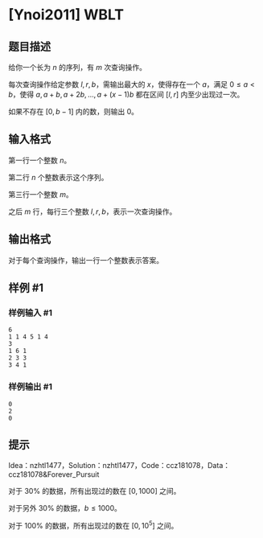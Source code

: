 # [Ynoi2011] WBLT

## 题目描述

给你一个长为 $n$ 的序列，有 $m$ 次查询操作。

每次查询操作给定参数 $l,r,b$，需输出最大的 $x$，使得存在一个 $a$，满足 $0\leq a<b$，使得 $a,a+b,a+2b,\ldots,a+(x-1)b$ 都在区间 $[l,r]$ 内至少出现过一次。

如果不存在 $[0,b-1]$ 内的数，则输出 $0$。

## 输入格式

第一行一个整数 $n$。

第二行 $n$ 个整数表示这个序列。

第三行一个整数 $m$。

之后 $m$ 行，每行三个整数 $l,r,b$，表示一次查询操作。

## 输出格式

对于每个查询操作，输出一行一个整数表示答案。

## 样例 #1

### 样例输入 #1
```
6
1 1 4 5 1 4
3
1 6 1
2 3 3
3 4 1
```

### 样例输出 #1

```
0
2
0
```

## 提示

Idea：nzhtl1477，Solution：nzhtl1477，Code：ccz181078，Data：ccz181078&Forever_Pursuit

对于 $30\%$ 的数据，所有出现过的数在 $[0,1000]$ 之间。

对于另外 $30\%$ 的数据，$b \leq 1000$。

对于 $100\%$ 的数据，所有出现过的数在 $[0,10^5]$ 之间。
